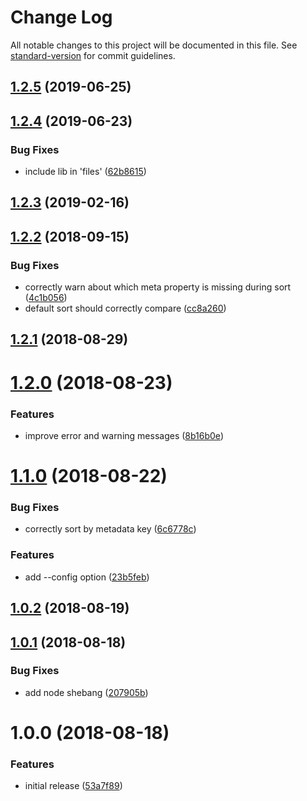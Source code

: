 # Change Log

All notable changes to this project will be documented in this file. See [standard-version](https://github.com/conventional-changelog/standard-version) for commit guidelines.

<a name="1.2.5"></a>
## [1.2.5](https://github.com/lightpohl/node-md-meta-cataloger/compare/v1.2.4...v1.2.5) (2019-06-25)



<a name="1.2.4"></a>
## [1.2.4](https://github.com/lightpohl/node-md-meta-cataloger/compare/v1.2.3...v1.2.4) (2019-06-23)


### Bug Fixes

* include lib in 'files' ([62b8615](https://github.com/lightpohl/node-md-meta-cataloger/commit/62b8615))



<a name="1.2.3"></a>
## [1.2.3](https://github.com/lightpohl/node-md-meta-cataloger/compare/v1.2.2...v1.2.3) (2019-02-16)



<a name="1.2.2"></a>
## [1.2.2](https://github.com/lightpohl/node-md-meta-cataloger/compare/v1.2.1...v1.2.2) (2018-09-15)


### Bug Fixes

* correctly warn about which meta property is missing during sort ([4c1b056](https://github.com/lightpohl/node-md-meta-cataloger/commit/4c1b056))
* default sort should correctly compare ([cc8a260](https://github.com/lightpohl/node-md-meta-cataloger/commit/cc8a260))



<a name="1.2.1"></a>
## [1.2.1](https://github.com/lightpohl/node-md-meta-cataloger/compare/v1.2.0...v1.2.1) (2018-08-29)



<a name="1.2.0"></a>
# [1.2.0](https://github.com/lightpohl/node-md-meta-cataloger/compare/v1.1.0...v1.2.0) (2018-08-23)


### Features

* improve error and warning messages ([8b16b0e](https://github.com/lightpohl/node-md-meta-cataloger/commit/8b16b0e))



<a name="1.1.0"></a>
# [1.1.0](https://github.com/lightpohl/node-md-meta-cataloger/compare/v1.0.2...v1.1.0) (2018-08-22)


### Bug Fixes

* correctly sort by metadata key ([6c6778c](https://github.com/lightpohl/node-md-meta-cataloger/commit/6c6778c))


### Features

* add --config option ([23b5feb](https://github.com/lightpohl/node-md-meta-cataloger/commit/23b5feb))



<a name="1.0.2"></a>
## [1.0.2](https://github.com/lightpohl/node-md-meta-cataloger/compare/v1.0.1...v1.0.2) (2018-08-19)



<a name="1.0.1"></a>
## [1.0.1](https://github.com/lightpohl/node-md-meta-cataloger/compare/v1.0.0...v1.0.1) (2018-08-18)


### Bug Fixes

* add node shebang ([207905b](https://github.com/lightpohl/node-md-meta-cataloger/commit/207905b))



<a name="1.0.0"></a>
# 1.0.0 (2018-08-18)


### Features

* initial release ([53a7f89](https://github.com/lightpohl/node-md-meta-cataloger/commit/53a7f89))
